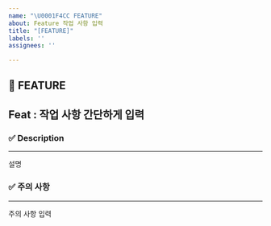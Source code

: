 ```yaml
---
name: "\U0001F4CC FEATURE"
about: Feature 작업 사항 입력
title: "[FEATURE]"
labels: ''
assignees: ''

---
```


## 📌 FEATURE
Feat : 작업 사항 간단하게 입력
---
### ✅ Description 
---
 설명
### ✅ 주의 사항
---
주의 사항 입력
